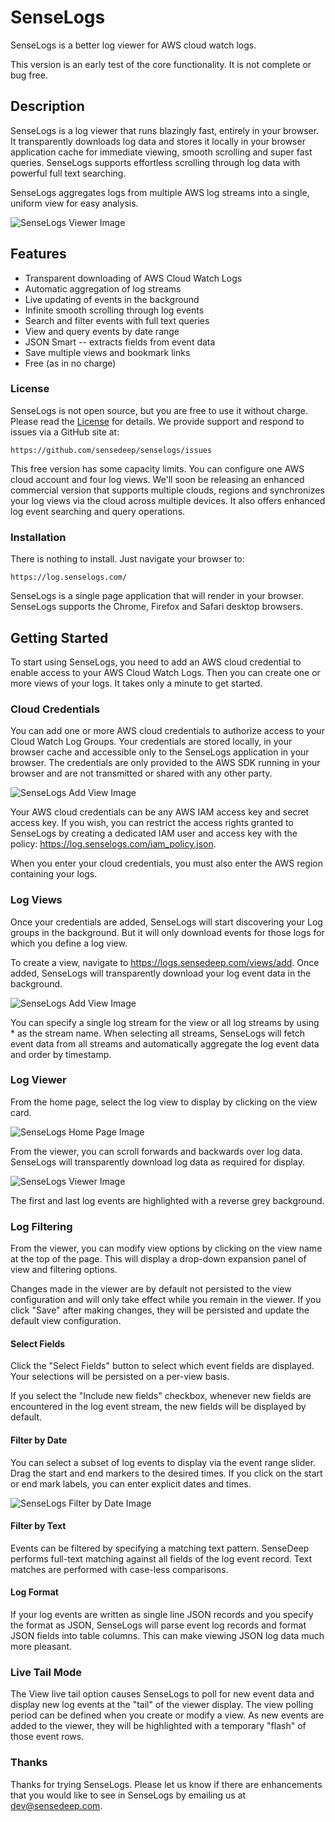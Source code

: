 SenseLogs
===

SenseLogs is a better log viewer for AWS cloud watch logs.

This version is an early test of the core functionality. It is not complete or bug free.

## Description

SenseLogs is a log viewer that runs blazingly fast, entirely in your browser. It transparently downloads log data and stores it locally in your browser application cache for immediate viewing, smooth scrolling and super fast queries. SenseLogs supports effortless scrolling through log data with powerful full text searching.

SenseLogs aggregates logs from multiple AWS log streams into a single, uniform view for easy analysis.

![SenseLogs Viewer Image](https://raw.githubusercontent.com/sensedeep/senselogs/master/images/viewer.png)

## Features

- Transparent downloading of AWS Cloud Watch Logs
- Automatic aggregation of log streams
- Live updating of events in the background
- Infinite smooth scrolling through log events
- Search and filter events with full text queries
- View and query events by date range
- JSON Smart -- extracts fields from event data
- Save multiple views and bookmark links
- Free (as in no charge)

### License

SenseLogs is not open source, but you are free to use it without charge. Please read the [License](LICENSE.md) for details. We provide support and respond to issues via a GitHub site at:

    https://github.com/sensedeep/senselogs/issues

This free version has some capacity limits. You can configure one AWS cloud account and four log views.  We'll soon be releasing an enhanced commercial version that supports multiple clouds, regions and synchronizes your log views via the cloud across multiple devices. It also offers enhanced log event searching and query operations. 

### Installation

There is nothing to install. Just navigate your browser to:

    https://log.senselogs.com/

SenseLogs is a single page application that will render in your browser. SenseLogs supports the Chrome, Firefox and Safari desktop browsers.

## Getting Started

To start using SenseLogs, you need to add an AWS cloud credential to enable access to your AWS Cloud Watch Logs. Then you can create one or more views of your logs. It takes only a minute to get started.

### Cloud Credentials

You can add one or more AWS cloud credentials to authorize access to your Cloud Watch Log Groups. Your credentials are stored locally, in your browser cache and accessible only to the SenseLogs application in your browser. The credentials are only provided to the AWS SDK running in your browser and are not transmitted or shared with any other party.

![SenseLogs Add View Image](https://raw.githubusercontent.com/sensedeep/senselogs/master/images/cloud-add.png)

Your AWS cloud credentials can be any AWS IAM access key and secret access key. If you wish, you can restrict the access rights granted to SenseLogs by creating a dedicated IAM user and access key with the policy: https://log.senselogs.com/iam_policy.json.

When you enter your cloud credentials, you must also enter the AWS region containing your logs.

### Log Views

Once your credentials are added, SenseLogs will start discovering your Log groups in the background. But it will only download events for those logs for which you define a log view.

To create a view, navigate to https://logs.sensedeep.com/views/add. Once added, SenseLogs will transparently download your log event data in the background.

![SenseLogs Add View Image](https://raw.githubusercontent.com/sensedeep/senselogs/master/images/view-add.png)

You can specify a single log stream for the view or all log streams by using * as the stream name. When selecting all streams, SenseLogs will fetch event data from all streams and automatically aggregate the log event data and order by timestamp.

### Log Viewer

From the home page, select the log view to display by clicking on the view card.

![SenseLogs Home Page Image](https://raw.githubusercontent.com/sensedeep/senselogs/master/images/home.png)

From the viewer, you can scroll forwards and backwards over log data. SenseLogs will transparently download log data as required for display.

![SenseLogs Viewer Image](https://raw.githubusercontent.com/sensedeep/senselogs/master/images/viewer.png)

The first and last log events are highlighted with a reverse grey background.

### Log Filtering

From the viewer, you can modify view options by clicking on the view name at the top of the page. This will display a drop-down expansion panel of view and filtering options.

Changes made in the viewer are by default not persisted to the view configuration and will only take effect while you remain in the viewer. If you click "Save" after making changes, they will be persisted and update the default view configuration.

#### Select Fields

Click the "Select Fields" button to select which event fields are displayed. Your selections will be persisted on a per-view basis.

If you select the "Include new fields" checkbox, whenever new fields are encountered in the log event stream, the new fields will be displayed by default.

#### Filter by Date

You can select a subset of log events to display via the event range slider. Drag the start and end markers to the desired times. If you click on the start or end mark labels, you can enter explicit dates and times.

![SenseLogs Filter by Date Image](https://raw.githubusercontent.com/sensedeep/senselogs/master/images/viewer-filtering.png)

#### Filter by Text

Events can be filtered by specifying a matching text pattern. SenseDeep performs full-text matching against all fields of the log event record. Text matches are performed with case-less comparisons.

#### Log Format

If your log events are written as single line JSON records and you specify the format as JSON, SenseLogs will parse event log records and format JSON fields into table columns. This can make viewing JSON log data much more pleasant.

### Live Tail Mode

The View live tail option causes SenseLogs to poll for new event data and display new log events at the "tail" of the viewer display. The view polling period can be defined when you create or modify a view. As new events are added to the viewer, they will be highlighted with a temporary "flash" of those event rows.

### Thanks

Thanks for trying SenseLogs. Please let us know if there are enhancements that you would like to see in SenseLogs by emailing us at dev@sensedeep.com.
